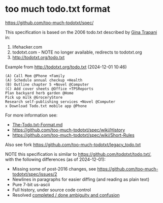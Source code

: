 # too much todo.txt format

https://github.com/too-much-todotxt/spec/

This specification is based on the 2006 todo.txt described by
[Gina Trapani](https://github.com/ginatrapani) in:

  1. lifehacker.com
  2. todotxt.com - NOTE no longer available, redirects to todotxt.org
  3. http://todotxt.org/todo.txt

Example from http://todotxt.org/todo.txt (2024-12-01 10:46)

    (A) Call Mom @Phone +Family
    (A) Schedule annual checkup +Health
    (B) Outline chapter 5 +Novel @Computer
    (C) Add cover sheets @Office +TPSReports
    Plan backyard herb garden @Home
    Pick up milk @GroceryStore
    Research self-publishing services +Novel @Computer
    x Download Todo.txt mobile app @Phone

For more information see:

  * [The-Todo.txt-Format.md](./The-Todo.txt-Format.md)
  * https://github.com/too-much-todotxt/spec/wiki/History
  * https://github.com/too-much-todotxt/spec/wiki/Short-Rules

Also see fork https://github.com/too-much-todotxt/legacy_todo.txt

NOTE this specification is similar to https://github.com/todotxt/todo.txt/, with the following differences (as of 2024-12-01):

  * Missing some of post-2016 changes, see https://github.com/too-much-todotxt/spec/issues/2
  * Newlines in paragraphs for easier diffing (and reading as plain text)
  * Pure 7-bit us-ascii
  * Full history, under source code control
  * Resolved [completed / done ambiguity and confusion](https://github.com/too-much-todotxt/spec/issues/15)
